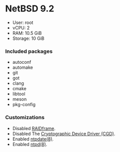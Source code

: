 # NetBSD 9.2

- User: root
- vCPU: 2
- RAM: 10.5 GiB
- Storage: 10 GiB

### Included packages

- autoconf
- automake
- git
- got
- clang
- cmake
- libtool
- meson
- pkg-config
 
### Customizations

- Disabled [RAIDframe](https://www.netbsd.org/docs/guide/en/chap-rf.html).
- Disabled The [Cryptographic Device Driver (CGD)](https://www.netbsd.org/docs/guide/en/chap-cgd.html).
- Enabled [ntpdate(8)](https://man.netbsd.org/NetBSD-6.0/ntpdate.8).
- Enabled [ntpd(8)](https://man.netbsd.org/ntpd.8).
